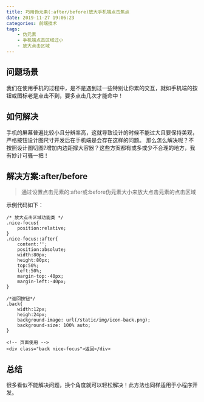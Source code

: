 ```yaml
---
title: 巧用伪元素(:after/before)放大手机端点击焦点
date: 2019-11-27 19:06:23
categories: 前端技术
tags:
	- 伪元素
	- 手机端点击区域过小
	- 放大点击区域
---
```



## 问题场景
我们在使用手机的过程中，是不是遇到过一些特别让你累的交互，就如手机端的按钮或图标老是点击不到，要多点击几次才能命中！


## 如何解决
手机的屏幕普遍比较小且分辨率高，这就导致设计的时候不能过大且要保持美观，严格按钮设计图尺寸开发后在手机端是会存在这样的问题。
那么怎么解决呢？不按照设计图切图?增加内边距撑大容器？这些方案都有或多或少不合理的地方，我有妙计可骚一把！


## 解决方案:after/before
> 通过设置点击元素的:after或:before伪元素大小来放大点击元素的点击区域

示例代码如下：
```
/* 放大点击区域功能类 */
.nice-focus{
	position:relative;
}
.nice-focus::after{
	content:'';	
	position:absolute;
	width:80px;
	height:80px;
	top:50%;
	left:50%;
	margin-top:-40px;
	margin-left:-40px;
}

/*返回按钮*/
.back{
	width:12px;
	heigh:24px;
	background-image: url(/static/img/icon-back.png);
	background-size: 100% auto;
}
```

```
<!-- 页面使用 -->
<div class="back nice-focus">返回</div>
```


## 总结
很多看似不能解决问题，换个角度就可以轻松解决！此方法也同样适用于小程序开发。